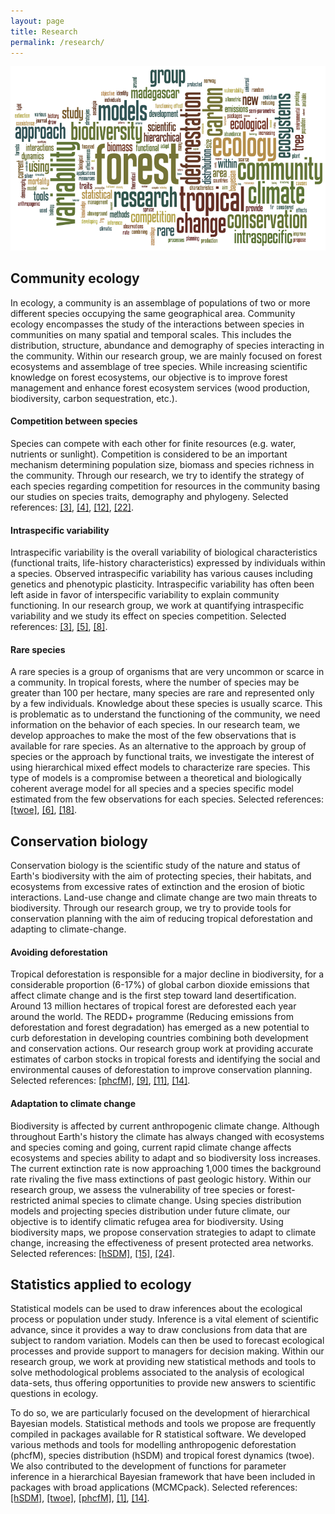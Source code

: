 ```yaml
---
layout: page
title: Research
permalink: /research/
---
```


<div id="wordle">
  <img src="/images/research/wordle.png" alt="wordle"/>
</div>

## Community ecology

In ecology, a community is an assemblage of populations of two or more different species occupying the same geographical area. Community ecology encompasses the study of the interactions between species in communities on many spatial and temporal scales. This includes the distribution, structure, abundance and demography of species interacting in the community. Within our research group, we are mainly focused on forest ecosystems and assemblage of tree species. While increasing scientific knowledge on forest ecosystems, our objective is to improve forest management and enhance forest ecosystem services (wood production, biodiversity, carbon sequestration, etc.).

#### Competition between species

Species can compete with each other for finite resources (e.g. water, nutrients or sunlight). Competition is considered to be an important mechanism determining population size, biomass and species richness in the community. Through our research, we try to identify the strategy of each species regarding competition for resources in the community basing our studies on species traits, demography and phylogeny. Selected references: 
<a href="http://dx.doi.org/10.1007/s00442-010-1581-9" target="_blank">[3]</a>,
<a href="http://dx.doi.org/10.1111/j.1365-2745.2010.01751.x" target="_blank">[4]</a>,
<a href="http://dx.doi.org/10.1111/j.1461-0248.2012.01803.x" target="_blank">[12]</a>,
<a href="http://dx.doi.org/10.1038/nature16476" target="_blank">[22]</a>.

#### Intraspecific variability

Intraspecific variability is the overall variability of biological characteristics (functional traits, life-history characteristics) expressed by individuals within a species. Observed intraspecific variability has various causes including genetics and phenotypic plasticity. Intraspecific variability has often been left aside in favor of interspecific variability to explain community functioning. In our research group, we work at quantifying intraspecific variability and we study its effect on species competition. Selected references: 
<a href="http://dx.doi.org/10.1007/s00442-010-1581-9" target="_blank">[3]</a>,
<a href="http://dx.doi.org/10.1016/j.ppees.2011.04.003" target="_blank">[5]</a>,
<a href="http://dx.doi.org/10.1007/s12080-010-0095-8" target="_blank">[8]</a>.

#### Rare species

A rare species is a group of organisms that are very uncommon or scarce in a community. In tropical forests, where the number of species may be greater than 100 per hectare, many species are rare and represented only by a few individuals. Knowledge about these species is usually scarce. This is problematic as to understand the functioning of the community, we need information on the behavior of each species. In our research team, we develop approaches to make the most of the few observations that is available for rare species. As an alternative to the approach by group of species or the approach by functional traits, we investigate the interest of using hierarchical mixed effect models to characterize rare species. This type of models is a compromise between a theoretical and biologically coherent average model for all species and a species specific model estimated from the few observations for each species. Selected references:
<a href="http://twoe.sf.net" target="_blank">[twoe]</a>,
<a href="http://dx.doi.org/10.1371/journal.pone.0025330" target="_blank">[6]</a>,
<a href="http://dx.doi.org/10.1016/j.foreco.2014.05.059" target="_blank">[18]</a>.

## Conservation biology

Conservation biology is the scientific study of the nature and status of Earth's biodiversity with the aim of protecting species, their habitats, and ecosystems from excessive rates of extinction and the erosion of biotic interactions. Land-use change and climate change are two main threats to biodiversity. Through our research group, we try to provide tools for conservation planning with the aim of reducing tropical deforestation and adapting to climate-change.

#### Avoiding deforestation

Tropical deforestation is responsible for a major decline in biodiversity, for a considerable proportion (6-17%) of global carbon dioxide emissions that affect climate change and is the first step toward land desertification. Around 13 million hectares of tropical forest are deforested each year around the world. The REDD+ programme (Reducing emissions from deforestation and forest degradation) has emerged as a new potential to curb deforestation in developing countries combining both development and conservation actions. Our research group work at providing accurate estimates of carbon stocks in tropical forests and identifying the social and environmental causes of deforestation to improve conservation planning. Selected references: 
<a href="http://phcfM.sf.net" target="_blank">[phcfM]</a>,
<a href="http://dx.doi.org/10.1186/1750-0680-7-2" target="_blank">[9]</a>,
<a href="http://dx.doi.org/10.1890/11-0039.1" target="_blank">[11]</a>,
<a href="http://dx.doi.org/10.1002/ece3.550" target="_blank">[14]</a>.

#### Adaptation to climate change

Biodiversity is affected by current anthropogenic climate change. Although throughout Earth's history the climate has always changed with ecosystems and species coming and going, current rapid climate change affects ecosystems and species ability to adapt and so biodiversity loss increases. The current extinction rate is now approaching 1,000 times the background rate rivaling the five mass extinctions of past geologic history. Within our research group, we assess the vulnerability of tree species or forest-restricted animal species to climate change. Using species distribution models and projecting species distribution under future climate, our objective is to identify climatic refugea area for biodiversity. Using biodiversity maps, we propose conservation strategies to adapt to climate change, increasing the effectiveness of present protected area networks. Selected references:
<a href="http://hSDM.sf.net" target="_blank">[hSDM]</a>,
<a href="http://dx.doi.org/10.1016/j.biocon.2013.06.007" target="_blank">[15]</a>,
<a href="http://dx.doi.org/10.1111/1365-2745.12548" target="_blank">[24]</a>.

## Statistics applied to ecology

Statistical models can be used to draw inferences about the ecological process or population under study. Inference is a vital element of scientific advance, since it provides a way to draw conclusions from data that are subject to random variation. Models can then be used to forecast ecological processes and provide support to managers for decision making. Within our research group, we work at providing new statistical methods and tools to solve methodological problems associated to the analysis of ecological data-sets, thus offering opportunities to provide new answers to scientific questions in ecology.

To do so, we are particularly focused on the development of hierarchical Bayesian models. Statistical methods and tools we propose are frequently compiled in packages available for R statistical software. We developed various methods and tools for modelling anthropogenic deforestation (phcfM), species distribution (hSDM) and tropical forest dynamics (twoe). We also contributed to the development of functions for parameter inference in a hierarchical Bayesian framework that have been included in packages with broad applications (MCMCpack). Selected references:
<a href="http://hSDM.sf.net" target="_blank">[hSDM]</a>, 
<a href="http://twoe.sf.net" target="_blank">[twoe]</a>,
<a href="http://phcfM.sf.net" target="_blank">[phcfM]</a>,
<a href="http://dx.doi.org/10.1139/X09-047" target="_blank">[1]</a>,
<a href="http://dx.doi.org/10.1002/ece3.550" target="_blank">[14]</a>.